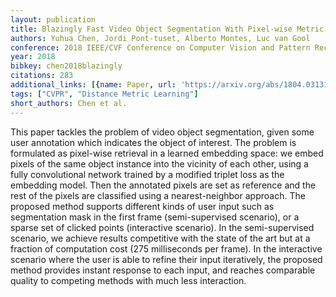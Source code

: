 ```yaml
---
layout: publication
title: Blazingly Fast Video Object Segmentation With Pixel-wise Metric Learning
authors: Yuhua Chen, Jordi Pont-tuset, Alberto Montes, Luc van Gool
conference: 2018 IEEE/CVF Conference on Computer Vision and Pattern Recognition
year: 2018
bibkey: chen2018blazingly
citations: 283
additional_links: [{name: Paper, url: 'https://arxiv.org/abs/1804.03131'}]
tags: ["CVPR", "Distance Metric Learning"]
short_authors: Chen et al.
---
```

This paper tackles the problem of video object segmentation, given some user
annotation which indicates the object of interest. The problem is formulated as
pixel-wise retrieval in a learned embedding space: we embed pixels of the same
object instance into the vicinity of each other, using a fully convolutional
network trained by a modified triplet loss as the embedding model. Then the
annotated pixels are set as reference and the rest of the pixels are classified
using a nearest-neighbor approach. The proposed method supports different kinds
of user input such as segmentation mask in the first frame (semi-supervised
scenario), or a sparse set of clicked points (interactive scenario). In the
semi-supervised scenario, we achieve results competitive with the state of the
art but at a fraction of computation cost (275 milliseconds per frame). In the
interactive scenario where the user is able to refine their input iteratively,
the proposed method provides instant response to each input, and reaches
comparable quality to competing methods with much less interaction.